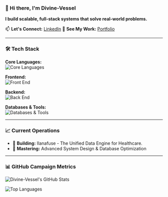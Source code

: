 ### 👋 Hi there, I'm Divine-Vessel

**I build scalable, full-stack systems that solve real-world problems.**

📫 **Let's Connect:** [LinkedIn](https://www.linkedin.com/in/okeke-divine-vessel/)
👀 **See My Work:** [Portfolio](https://okekedivine.com.ng)

---

### 🛠️ **Tech Stack**

**Core Languages:**  
![Core Languages](https://skillicons.dev/icons?i=python,js,ts,go,php)

**Frontend:**  
![Front End](https://skillicons.dev/icons?i=react,nextjs,redux,tailwind,bootstrap)

**Backend:**  
![Back End](https://skillicons.dev/icons?i=nodejs,express,django,flask,laravel)

**Databases & Tools:**  
![Databases & Tools](https://skillicons.dev/icons?i=postgres,mongodb,mysql,redis,prisma,docker,aws,git,postman)

---

### 📈 **Current Operations**

- 🔭 **Building:** Ilanafuse - The Unified Data Engine for Healthcare.
- 🌱 **Mastering:** Advanced System Design & Database Optimization 

---

### 📊 **GitHub Campaign Metrics**

![Divine-Vessel's GitHub Stats](https://github-readme-stats.vercel.app/api?username=Okeke-Divine&show_icons=true&theme=radical)

![Top Languages](https://github-readme-stats.vercel.app/api/top-langs/?username=Okeke-Divine&layout=compact&theme=radical)
